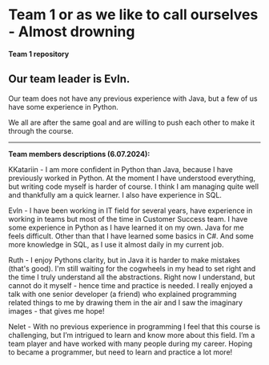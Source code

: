 # Team 1 or as we like to call ourselves - Almost drowning 
**Team 1 repository**

 ## Our team leader is Evln.
 

 Our team does not have any previous experience with Java, but a few of us have some experience in Python. 
 
 We all are after the same goal and are willing to push each other to make it through the course. 

---

**Team members descriptions (6.07.2024):**


 KKatariin - I am more confident in Python than Java, because I have previously worked in Python. At the moment I have understood everything, but writing code myself is harder of course. I think I am managing quite well and thankfully am a quick learner. I also have experience in SQL.

 Evln - I have been working in IT field for several years, have experience in working in teams but most of the time in Customer Success team. 
 I have some experience in Python as I have learned it on my own. Java for me feels difficult. 
 Other than that I have learned some basics in C#. And some more knowledge in SQL, as I use it almost daily in my current job.

 Ruth - I enjoy Pythons clarity, but in Java it is harder to make mistakes (that's good). I'm still waiting for the cogwheels in my head to set right and the time I truly understand all the abstractions. Right now I understand, but cannot do it myself - hence time and practice is needed.
 I really enjoyed a talk with one senior developer (a friend) who explained programming related things to me by drawing them in the air and I saw the imaginary images - that gives me hope!

Nelet - With no previous experience in programming I feel that this course is challenging, but I’m intrigued to learn and know more about this field.
I’m a team player and have worked with many people during my career. Hoping to became a programmer, but need to learn and practice a lot more!


